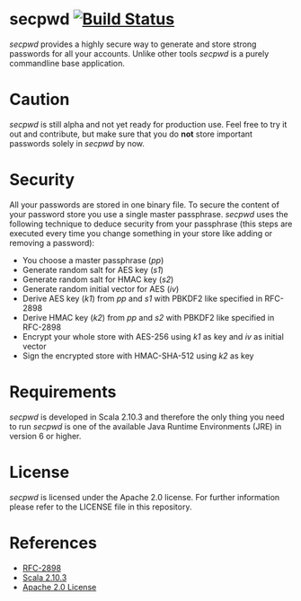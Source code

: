 # secpwd [![Build Status](https://travis-ci.org/choffmeister/secpwd.png?branch=master)](https://travis-ci.org/choffmeister/secpwd)

_secpwd_ provides a highly secure way to generate and store strong passwords for all your accounts. Unlike other tools _secpwd_ is a purely commandline base application.



# Caution

_secpwd_ is still alpha and not yet ready for production use. Feel free to try it out and contribute, but make sure that you do __not__ store important passwords solely in _secpwd_ by now.



# Security

All your passwords are stored in one binary file. To secure the content of your password store you use a single master passphrase. _secpwd_ uses the following technique to deduce security from your passphrase (this steps are executed every time you change something in your store like adding or removing a password):

* You choose a master passphrase (_pp_)
* Generate random salt for AES key (_s1_)
* Generate random salt for HMAC key (_s2_)
* Generate random initial vector for AES (_iv_)
* Derive AES key (_k1_) from _pp_ and _s1_ with PBKDF2 like specified in RFC-2898
* Derive HMAC key (_k2_) from _pp_ and _s2_ with PBKDF2 like specified in RFC-2898
* Encrypt your whole store with AES-256 using _k1_ as key and _iv_ as initial vector
* Sign the encrypted store with HMAC-SHA-512 using _k2_ as key



# Requirements

_secpwd_ is developed in Scala 2.10.3 and therefore the only thing you need to run _secpwd_ is one of the available Java Runtime Environments (JRE) in version 6 or higher.



# License

_secpwd_ is licensed under the Apache 2.0 license. For further information please refer to the LICENSE file in this repository.



# References
* [RFC-2898](http://www.ietf.org/rfc/rfc2898.txt)
* [Scala 2.10.3](http://www.scala-lang.org/)
* [Apache 2.0 License](http://www.apache.org/licenses/LICENSE-2.0.html)

